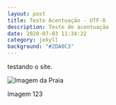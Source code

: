 ```yaml
---
layout: post
title: Teste Acentuação - UTF-8
description: Teste de acentuação
date: 2020-07-03 11:34:22
category: jekyll
background: "#2DA0C3"
---
```

testando o site.



![Imagem da Praia](assets/img/ocean.jpg "Praia")

Imagem 123